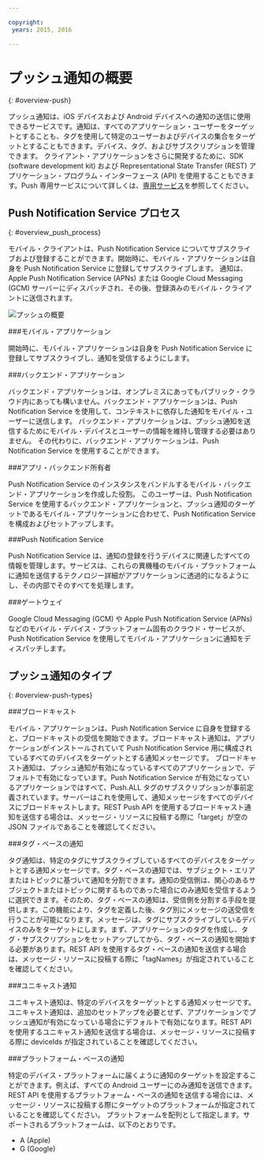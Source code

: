 ```yaml
---

copyright:
 years: 2015, 2016

---
```


# プッシュ通知の概要
{: #overview-push}

プッシュ通知は、iOS デバイスおよび Android デバイスへの通知の送信に使用できるサービスです。通知は、すべてのアプリケーション・ユーザーをターゲットとすることも、タグを使用して特定のユーザーおよびデバイスの集合をターゲットとすることもできます。デバイス、タグ、およびサブスクリプションを管理できます。
クライアント・アプリケーションをさらに開発するために、SDK (software development kit) および Representational State Transfer (REST) アプリケーション・プログラム・インターフェース (API) を使用することもできます。Push 専用サービスについて詳しくは、[専用サービス](../../dedicated/index.html)を参照してください。 


## Push Notification Service プロセス
{: #overview_push_process}

モバイル・クライアントは、Push Notification Service についてサブスクライブおよび登録することができます。開始時に、モバイル・アプリケーションは自身を Push Notification Service に登録してサブスクライブします。
通知は、Apple Push Notification Service (APNs) または Google Cloud Messaging (GCM) サーバーにディスパッチされ、その後、登録済みのモバイル・クライアントに送信されます。

![プッシュの概要](images/overview.jpg)


###モバイル・アプリケーション

開始時に、モバイル・アプリケーションは自身を Push Notification Service に登録してサブスクライブし、通知を受信するようにします。


###バックエンド・アプリケーション

バックエンド・アプリケーションは、オンプレミスにあってもパブリック・クラウド内にあっても構いません。バックエンド・アプリケーションは、Push Notification Service を使用して、コンテキストに依存した通知をモバイル・ユーザーに送信します。
バックエンド・アプリケーションは、プッシュ通知を送信するためにモバイル・デバイスとユーザーの情報を維持し管理する必要はありません。
その代わりに、バックエンド・アプリケーションは、Push Notification Service を使用することができます。


###アプリ・バックエンド所有者

Push Notification Service のインスタンスをバンドルするモバイル・バックエンド・アプリケーションを作成した役割。
このユーザーは、Push Notification Service を使用するバックエンド・アプリケーションと、プッシュ通知のターゲットであるモバイル・アプリケーションに合わせて、Push Notification Service を構成およびセットアップします。


###Push Notification Service 

Push Notification Service は、通知の登録を行うデバイスに関連したすべての情報を管理します。サービスは、これらの異機種のモバイル・プラットフォームに通知を送信するテクノロジー詳細がアプリケーションに透過的になるようにし、その内部でそのすべてを処理します。

###ゲートウェイ

Google Cloud Messaging (GCM) や Apple Push Notification Service (APNs) などのモバイル・デバイス・プラットフォーム固有のクラウド・サービスが、Push Notification Service を使用してモバイル・アプリケーションに通知をディスパッチします。


## プッシュ通知のタイプ
{: #overview-push-types}

###ブロードキャスト

モバイル・アプリケーションは、Push Notification Service  に自身を登録すると、ブロードキャストの受信を開始できます。ブロードキャスト通知は、アプリケーションがインストールされていて Push Notification Service 用に構成されているすべてのデバイスをターゲットとする通知メッセージです。
ブロードキャスト通知は、プッシュ通知が有効になっているすべてのアプリケーションで、デフォルトで有効になっています。Push Notification Service が有効になっているアプリケーションではすべて、Push.ALL タグのサブスクリプションが事前定義されています。サーバーはこれを使用して、通知メッセージをすべてのデバイスにブロードキャストします。REST Push API を使用するブロードキャスト通知を送信する場合は、メッセージ・リソースに投稿する際に「target」が空の JSON ファイルであることを確認してください。


###タグ・ベースの通知

タグ通知は、特定のタグにサブスクライブしているすべてのデバイスをターゲットとする通知メッセージです。タグ・ベースの通知では、サブジェクト・エリアまたはトピックに基づいて通知を分割できます。通知の受信側は、関心のあるサブジェクトまたはトピックに関するものであった場合にのみ通知を受信するように選択できます。そのため、タグ・ベースの通知は、受信側を分割する手段を提供します。この機能により、タグを定義した後、タグ別にメッセージの送受信を行うことが可能になります。メッセージは、タグにサブスクライブしているデバイスのみをターゲットにします。まず、アプリケーションのタグを作成し、タグ・サブスクリプションをセットアップしてから、タグ・ベースの通知を開始する必要があります。REST API を使用するタグ・ベースの通知を送信する場合は、メッセージ・リソースに投稿する際に「tagNames」が指定されていることを確認してください。


###ユニキャスト通知

ユニキャスト通知は、特定のデバイスをターゲットとする通知メッセージです。ユニキャスト通知は、追加のセットアップを必要とせず、アプリケーションでプッシュ通知が有効になっている場合にデフォルトで有効になります。REST API を使用するユニキャスト通知を送信する場合は、メッセージ・リソースに投稿する際に deviceIds が指定されていることを確認してください。

###プラットフォーム・ベースの通知

特定のデバイス・プラットフォームに届くように通知のターゲットを設定することができます。例えば、すべての Android ユーザーにのみ通知を送信できます。
REST API を使用するプラットフォーム・ベースの通知を送信する場合には、メッセージ・リソースに投稿する際にターゲットのプラットフォームが指定されていることを確認してください。
プラットフォームを配列として指定します。サポートされるプラットフォームは、以下のとおりです。
* A (Apple) 
* G (Google)
